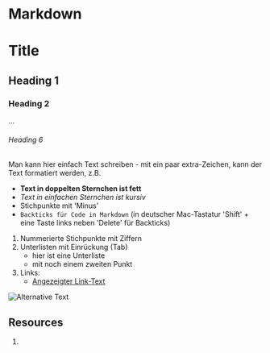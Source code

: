 # Markdown
# Title
## Heading 1
### Heading 2
...
###### Heading 6

Man kann hier einfach Text schreiben - mit ein paar extra-Zeichen, kann der Text formatiert werden, z.B.

- **Text in doppelten Sternchen ist fett**
- *Text in einfachen Sternchen ist kursiv*
- Stichpunkte mit 'Minus'
- `Backticks für Code in Markdown` (in deutscher Mac-Tastatur 'Shift' + eine Taste links neben 'Delete' für Backticks)

1. Nummerierte Stichpunkte mit Ziffern
2. Unterlisten mit Einrückung (Tab)
    - hier ist eine Unterliste
    - mit noch einem zweiten Punkt
3. Links:
    - [Angezeigter Link-Text](URL)

![Alternative Text](https://cdn11.bigcommerce.com/s-dwlxj/images/stencil/2560w/products/3146/5285/60watt-edison-bulb__02843.1508283240.jpg?c=2)

## Resources
1. 